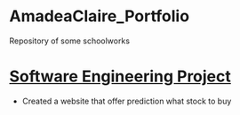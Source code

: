 # AmadeaClaire_Portfolio
Repository of some schoolworks

# [Software Engineering Project](https://github.com/CIA66/AmadeaClaire_Portfolio/blob/main/Software%20Engineering%20(Project)/Project%20Software%20Engineering)
- Created a website that offer prediction what stock to buy
